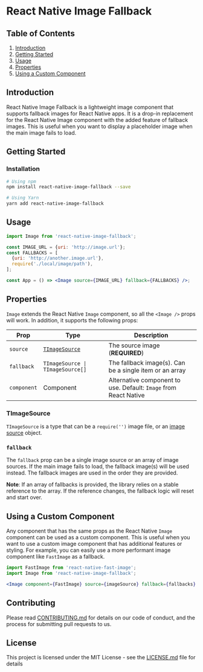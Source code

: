 # React Native Image Fallback

## Table of Contents

1. [Introduction](#introduction)
2. [Getting Started](#getting-started)
3. [Usage](#usage)
4. [Properties](#properties)
5. [Using a Custom Component](#using-a-custom-component)

## Introduction

React Native Image Fallback is a lightweight image component that supports fallback images for React Native apps. It is a drop-in replacement for the React Native Image component with the added feature of fallback images. This is useful when you want to display a placeholder image when the main image fails to load.

## Getting Started

### Installation

```bash
# Using npm
npm install react-native-image-fallback --save

# Using Yarn
yarn add react-native-image-fallback
```

## Usage

```jsx
import Image from 'react-native-image-fallback';

const IMAGE_URL = {uri: 'http://image.url'};
const FALLBACKS = [
  {uri: 'http://another.image.url'},
  require('./local/image/path'),
];

const App = () => <Image source={IMAGE_URL} fallback={FALLBACKS} />;
```

## Properties

`Image` extends the React Native `Image` component, so all the `<Image />` props will work. In addition, it supports the following props:

| Prop        | Type                             | Description                                                      |
| ----------- | -------------------------------- | ---------------------------------------------------------------- |
| `source`    | [`TImageSource`](#timagesource)  | The source image (**REQUIRED**)                                  |
| `fallback`  | `TImageSource \| TImageSource[]` | The fallback image(s). Can be a single item or an array          |
| `component` | Component                        | Alternative component to use. Default: `Image` from React Native |

### TImageSource

`TImageSource` is a type that can be a `require('')` image file, or an [image source](https://github.com/facebook/react-native/blob/main/packages/react-native/Libraries/Image/ImageSource.js) object.

### `fallback`

The `fallback` prop can be a single image source or an array of image sources. If the main image fails to load, the fallback image(s) will be used instead. The fallback images are used in the order they are provided.

**Note**: If an array of fallbacks is provided, the library relies on a stable reference to the array. If the reference changes, the fallback logic will reset and start over.

## Using a Custom Component

Any component that has the same props as the React Native `Image` component can be used as a custom component. This is useful when you want to use a custom image component that has additional features or styling. For example, you can easily use a more performant image component like `FastImage` as a fallback.

```jsx
import FastImage from 'react-native-fast-image';
import Image from 'react-native-image-fallback';

<Image component={FastImage} source={imageSource} fallback={fallbacks} />;
```

## Contributing

Please read [CONTRIBUTING.md](CONTRIBUTING.md) for details on our code of conduct, and the process for submitting pull requests to us.

## License

This project is licensed under the MIT License - see the [LICENSE.md](LICENSE.md) file for details
